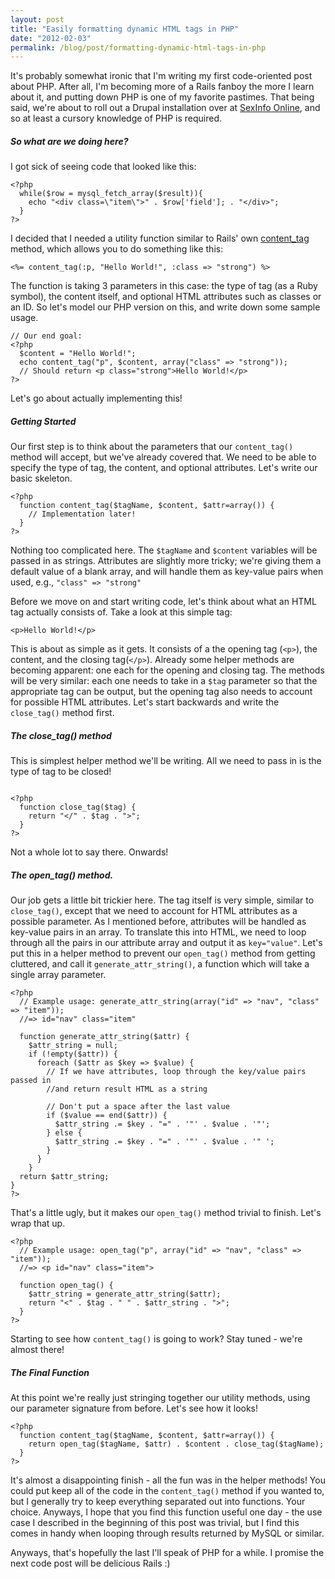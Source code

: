 ```yaml
---
layout: post
title: "Easily formatting dynamic HTML tags in PHP"
date: "2012-02-03"
permalink: /blog/post/formatting-dynamic-html-tags-in-php
---
```


<p>
It's probably somewhat ironic that I'm writing my first code-oriented post about PHP. After all, I'm becoming more of a Rails fanboy the more I learn about it, and putting down PHP is one of my favorite pastimes. That being said, we're about to roll out a Drupal installation over at <a href="http://www.soc.ucsb.edu/sexinfo/">SexInfo Online</a>, and so at least a cursory knowledge of PHP is required.
</p>





<h5>So what are we doing here?</h5>
<p>I got sick of seeing code that looked like this:</p>

<pre><code>&lt;?php
  while($row = mysql_fetch_array($result)){
    echo "&lt;div class=\"item\"&gt;" . $row['field']; . "&lt;/div&gt;";
  }
?&gt;
</code></pre>

<p>I decided that I needed a utility function similar to Rails' own <a href="http://api.rubyonrails.org/classes/ActionView/Helpers/TagHelper.html#method-i-content_tag">content_tag</a> method, which allows you to do something like this:</p>

<pre><code>&lt;%= content_tag(:p, "Hello World!", :class => "strong") %&gt;
</code></pre>

<p>The function is taking 3 parameters in this case: the type of tag (as a Ruby symbol), the content itself, and optional HTML attributes such as classes or an ID. So let's model our PHP version on this, and write down some sample usage.</p>

<pre><code><span class="label">// Our end goal:</span>
&lt;?php
  $content = "Hello World!";
  echo content_tag("p", $content, array("class" => "strong"));
  <span class="comment">// Should return &lt;p class="strong"&gt;Hello World!&lt;/p&gt;</span>
?&gt;
</code></pre>

<p>Let's go about actually implementing this!</p>

<break />


<h5>Getting Started</h5>
<p>Our first step is to think about the parameters that our <code>content_tag()</code> method will accept, but we've already covered that. We need to be able to specify the type of tag, the content, and optional attributes. Let's write our basic skeleton.</p>

<pre><code>&lt;?php
  function content_tag($tagName, $content, $attr=array()) {
    <span class="comment">// Implementation later!</span>
  }
?&gt;
</code></pre>

<p>Nothing too complicated here. The <code>$tagName</code> and <code>$content</code> variables will be passed in as strings. Attributes are slightly more tricky; we're giving them a default value of a blank array, and will handle them as key-value pairs when used, e.g., <code>"class" => "strong"</code></p>


<p>Before we move on and start writing code, let's think about what an HTML tag actually consists of. Take a look at this simple tag:</p>

<pre><code>&lt;p&gt;Hello World!&lt;/p&gt;
</code></pre>

<p>This is about as simple as it gets. It consists of a the opening tag (<code>&lt;p&gt;</code>), the content, and the closing tag(<code>&lt;/p&gt;</code>). Already some helper methods are becoming apparent: one each for the opening and closing tag. The methods will be very similar: each one needs to take in a <code>$tag</code> parameter so that the appropriate tag can be output, but the opening tag also needs to account for possible HTML attributes. Let's start backwards and write the <code>close_tag()</code> method first.</p>




<h5>The close_tag() method</h5>
<p>This is simplest helper method we'll be writing. All we need to pass in is the type of tag to be closed!</p>

<pre><code>
&lt;?php
  function close_tag($tag) {		
    return "&lt;/" . $tag . "&gt;";
  }
?&gt;
</code></pre>

<p>Not a whole lot to say there. Onwards!</p>




<h5>The open_tag() method.</h5>
<p>Our job gets a little bit trickier here. The tag itself is very simple, similar to <code>close_tag()</code>, except that we need to account for HTML attributes as a possible parameter. As I mentioned before, attributes will be handled as key-value pairs in an array. To translate this into HTML, we need to loop through all the pairs in our attribute array and output it as <code>key="value"</code>. Let's put this in a helper method to prevent our <code>open_tag()</code> method from getting cluttered, and call it <code>generate_attr_string()</code>, a function which will take a single array parameter.</p>

<pre><code>&lt;?php
  <span class="comment">// Example usage: generate_attr_string(array("id" => "nav", "class" => "item"));</span>
  <span class="comment">//=> id="nav" class="item"</span>
  
  function generate_attr_string($attr) {
    $attr_string = null;
    if (!empty($attr)) {
      foreach ($attr as $key => $value) {
        <span class="comment">// If we have attributes, loop through the key/value pairs passed in</span>
        <span class="comment">//and return result HTML as a string</span>
        
        <span class="comment">// Don't put a space after the last value</span>
        if ($value == end($attr)) {
          $attr_string .= $key . "=" . '"' . $value . '"';
        } else {
          $attr_string .= $key . "=" . '"' . $value . '" ';
        }
      }
    }		
  return $attr_string;		
}
?&gt;
</code></pre>

<p>That's a little ugly, but it makes our <code>open_tag()</code> method trivial to finish. Let's wrap that up.</p>

<pre><code>&lt;?php
  <span class="comment">// Example usage: open_tag("p", array("id" => "nav", "class" => "item"));</span>
  <span class="comment">//=> &lt;p id="nav" class="item"&gt;</span>
  
  function open_tag() {
    $attr_string = generate_attr_string($attr);
    return "&lt;" . $tag . " " . $attr_string . "&gt;"; 
  }
?&gt;
</code></pre>

<p>Starting to see how <code>content_tag()</code> is going to work? Stay tuned - we're almost there!</p>

<h5>The Final Function</h5>
<p>At this point we're really just stringing together our utility methods, using our parameter signature from before. Let's see how it looks!</p>
<pre><code>&lt;?php
  function content_tag($tagName, $content, $attr=array()) {
    return open_tag($tagName, $attr) . $content . close_tag($tagName);
  }
?&gt;
</code></pre>

<p>It's almost a disappointing finish - all the fun was in the helper methods! You could put keep all of the code in the <code>content_tag()</code> method if you wanted to, but I generally try to keep everything separated out into functions. Your choice. Anyways, I hope that you find this function useful one day - the use case I described in the beginning of this post was trivial, but I find this comes in handy when looping through results returned by MySQL or similar.</p>

<p>Anyways, that's hopefully the last I'll speak of PHP for a while. I promise the next code post will be delicious Rails :)</p>

